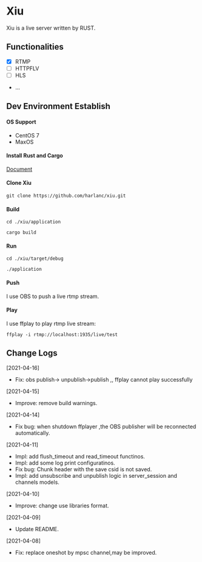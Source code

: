 # Xiu
Xiu is a live server written by RUST.


## Functionalities

- [x] RTMP 
- [ ] HTTPFLV
- [ ] HLS
- ...

## Dev Environment Establish

#### OS Support

-  CentOS 7
-  MaxOS

#### Install Rust and Cargo

[Document](https://doc.rust-lang.org/cargo/getting-started/installation.html)

#### Clone Xiu

    git clone https://github.com/harlanc/xiu.git
    
#### Build

    cd ./xiu/application
    
    cargo build
    
#### Run

    cd ./xiu/target/debug
    
    ./application
    
#### Push

I use OBS to push a live rtmp stream.


#### Play

I use ffplay to play rtmp live stream:

    ffplay -i rtmp://localhost:1935/live/test

## Change Logs

[2021-04-16]

- Fix:  obs publish-> unpublish->publish ,,  ffplay cannot play successfully

[2021-04-15]

- Improve: remove build warnings.

[2021-04-14]

- Fix bug: when shutdown ffplayer ,the OBS publisher will be reconnected automatically.


[2021-04-11]

- Impl: add flush\_timeout and read\_timeout functinos.
- Impl: add some log print configuratinos.
- Fix bug: Chunk header with the save csid is not saved.
- Impl: add unsubscribe and unpublish logic in server\_session and channels models.

[2021-04-10]

- Improve: change use libraries format.

[2021-04-09]

- Update README.

[2021-04-08]

- Fix: replace oneshot by mpsc channel,may be improved.

